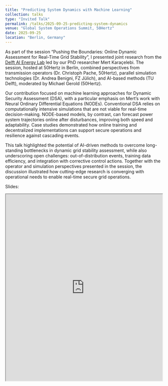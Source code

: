 ```yaml
---
title: "Predicting System Dynamics with Machine Learning"
collection: talks
type: "Invited Talk"
permalink: /talks/2025-09-25-predicting-system-dynamics
venue: "Global System Operations Summit, 50Hertz"
date: 2025-09-25
location: "Berlin, Germany"
---
```


As part of the session “Pushing the Boundaries: Online Dynamic Assessment for Real-Time Grid Stability”, I presented joint research from the [Delft AI Energy Lab](https://www.tudelft.nl/ai/delft-ai-energy-lab) led by our PhD researcher Mert Karaçelebi. The session, hosted at 50Hertz in Berlin, combined perspectives from transmission operators (Dr. Christoph Pache, 50Hertz), parallel simulation technologies (Dr. Andrea Benigni, FZ Jülich), and AI-based methods (TU Delft), moderated by Michael Gerold (50Hertz).

Our contribution focused on machine learning approaches for Dynamic Security Assessment (DSA), with a particular emphasis on Mert’s work with Neural Ordinary Differential Equations (NODEs). Conventional DSA relies on computationally intensive simulations that are not viable for real-time decision-making. NODE-based models, by contrast, can forecast power system trajectories online after disturbances, improving both speed and adaptability. Case studies demonstrated how online training and decentralized implementations can support secure operations and resilience against cascading events.

This talk highlighted the potential of AI-driven methods to overcome long-standing bottlenecks in dynamic grid stability assessment, while also underscoring open challenges: out-of-distribution events, training data efficiency, and integration with corrective control actions. Together with the operator and simulation perspectives presented in the session, the discussion illustrated how cutting-edge research is converging with operational needs to enable real-time secure grid operations.

Slides:  
<iframe src="https://JochenC.github.io/files/Jochen%20Cremer%2025-09%2050Hertz%20-%20public.pdf" width="100%" height="600px">
    This browser does not support PDFs. Please download the PDF to view it: 
    <a href="https://JochenC.github.io/files/Jochen%20Cremer%2025-09%2050Hertz%20-%20public.pdf">Download PDF</a>.
</iframe>
